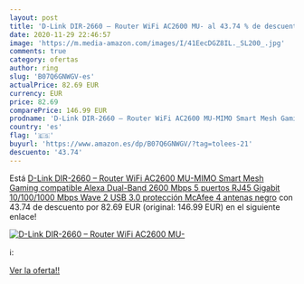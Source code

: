 ```yaml
---
layout: post
title: 'D-Link DIR-2660 – Router WiFi AC2600 MU- al 43.74 % de descuento'
date: 2020-11-29 22:46:57
image: 'https://m.media-amazon.com/images/I/41EecDGZ8IL._SL200_.jpg'
comments: true
category: ofertas
author: ring
slug: 'B07Q6GNWGV-es'
actualPrice: 82.69 EUR
currency: EUR
price: 82.69
comparePrice: 146.99 EUR
prodname: 'D-Link DIR-2660 – Router WiFi AC2600 MU-MIMO Smart Mesh Gaming  compatible Alexa  Dual-Band  2600 Mbps  5 puertos RJ45 Gigabit 10/100/1000 Mbps  Wave 2  USB 3.0   protección McAfee  4 antenas  negro'
country: 'es'
flag: '🇪🇸'
buyurl: 'https://www.amazon.es/dp/B07Q6GNWGV/?tag=tolees-21'
descuento: '43.74'
---
```


Está [D-Link DIR-2660 – Router WiFi AC2600 MU-MIMO Smart Mesh Gaming  compatible Alexa  Dual-Band  2600 Mbps  5 puertos RJ45 Gigabit 10/100/1000 Mbps  Wave 2  USB 3.0   protección McAfee  4 antenas  negro](https://www.amazon.es/dp/B07Q6GNWGV/?tag=tolees-21) con 43.74 de descuento por 82.69 EUR (original: 146.99 EUR) en el siguiente enlace!

[![D-Link DIR-2660 – Router WiFi AC2600 MU-](https://m.media-amazon.com/images/I/41EecDGZ8IL._SL200_.jpg)](https://www.amazon.es/dp/B07Q6GNWGV/?tag=tolees-21)

ℹ️:


[Ver la oferta!!](https://www.amazon.es/dp/B07Q6GNWGV/?tag=tolees-21)
